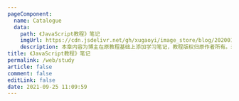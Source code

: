 ```yaml
---
pageComponent: 
  name: Catalogue
  data: 
    path: 《JavaScript教程》笔记
    imgUrl: https://cdn.jsdelivr.net/gh/xugaoyi/image_store/blog/20200112120340.png
    description: 本章内容为博主在原教程基础上添加学习笔记，教程版权归原作者所有。来源：<a href='https://wangdoc.com/javascript/' target='_blank'>JavaScript教程</a>
title: 《JavaScript教程》笔记
permalink: /web/study
article: false
comment: false
editLink: false
date: 2021-09-25 11:09:59
---
```

